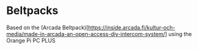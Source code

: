 # Beltpacks
Based on the (Arcada Beltpack)[https://inside.arcada.fi/kultur-och-media/made-in-arcada-an-open-access-diy-intercom-system/] using the Orange Pi PC PLUS
